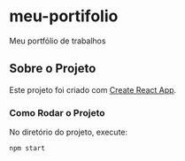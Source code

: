 # meu-portifolio
Meu portfólio de trabalhos

## Sobre o Projeto
Este projeto foi criado com [Create React App](https://github.com/facebook/create-react-app).

### Como Rodar o Projeto
No diretório do projeto, execute:

```bash
npm start
